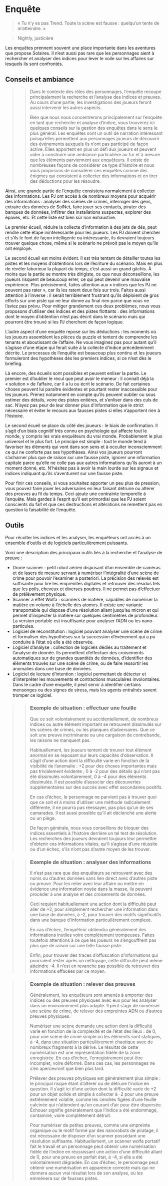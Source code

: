 # Enquête
> « Tu n’y es pas Trend. Toute la scène est fausse : quelqu’un tente de m’atteindre. »

> Nightly, justicière

Les enquêtes prennent souvent une place importante dans les aventures que propose Solaires. Il n’est aussi pas rare que les personnages aient à rechercher et analyser des indices pour lever le voile sur les affaires sur lesquels ils sont confrontés.

## Conseils et ambiance

>> Dans le contexte des rôles des personnages, l’enquête recoupe principalement la recherche et l’analyse des indices et preuves. Au cours d’une partie, les investigations des joueurs feront aussi intervenir les autres aspects.
>> 
>> Bien que nous nous concentrerons principalement sur l’enquête en tant que recherche et analyse d’indice, vous trouverez ici quelques conseils sur la gestion des enquêtes dans le sens le plus général.
Les enquêtes sont un outil de narration intéressant puisqu’elles permettent aux personnages joueurs de découvrir des événements auxquels ils n’ont pas participé de façon active. Elles apportent en plus un défi aux joueurs et peuvent aider à construire une ambiance particulière au fur et à mesure que les éléments parviennent aux enquêteurs. Il existe de nombreuses façons de considérer ce type d’histoire et nous vous proposons de considérer ces enquêtes comme des énigmes qui consistent à collecter des informations et en tirer des déductions pour les résoudre.

Ainsi, une grande partie de l’enquête consistera normalement à collecter des informations. Les PJ ont accès à de nombreux moyens pour acquérir des informations : analyser des scènes de crimes, interroger des gens, extraire des données de SolNet, faire jouer ses contacts, pirater des banques de données, infiltrer des installations suspectes, explorer des épaves, etc. Et cette liste est bien sûr non exhaustive.

Le premier écueil, réduire la collecte d’information à des jets de dés, peut rendre cette étape inintéressante pour les joueurs. Les PJ doivent chercher et s’ils le font de façon intelligente ou intéressante, ils devraient toujours trouver quelque chose, même si le scénario ne prévoit pas le moyen qu’ils ont employé.

Le second écueil est moins évident. Il est très tentant de détailler toutes les pistes et les moyens d’obtentions lors de l’écriture du scénario. Mais en plus de révéler laborieux la plupart du temps, c’est aussi un grand gâchis. À moins que la partie se montre très dirigiste, ce que nous déconseillons, les joueurs risquent de beaucoup errer, ce qui peut devenir une mauvaise expérience. Plus précisément, faites attention aux « indices que les PJ ne peuvent pas rater », car ils les ratent deux fois sur trois. Faites aussi attention à l’inverse : il serait terriblement frustrant qu’ils déploient de gros efforts sur une piste qui ne leur donne au final rien parce que vous ne l’aviez pas prévu. Pour mitiger grandement ces deux problèmes, nous vous proposons d’utiliser des indices et des pistes flottants : des informations dont le moyen d’obtention n’est pas décrit dans le scénario mais qui pourront être trouvé si les PJ cherchent de façon logique.

L’autre aspect d’une enquête repose sur les déductions : les moments où les joueurs assemblent les pièces du puzzle et tentent de comprendre les tenants et aboutissant de l’affaire. Ne vous imaginez pas pour autant qu’il s’agisse d’une étape qui ferait suite à la collecte d’indice précédemment décrite. Le processus de l’enquête est beaucoup plus continu et les joueurs formuleront des hypothèses dès les premiers indices, si ce n’est dès le briefing.

Là encore, des écueils sont possibles et peuvent enliser la partie. Le premier est d’oublier le recul que peut avoir le meneur : il connaît déjà la « solution » de l’affaire, car il a lu ou écrit le scénario. De fait certaines choses peuvent lui paraître évidentes et pourtant rester inaccessible pour les joueurs. Prenez notamment en compte qu’ils peuvent oublier ou sous estimer des détails, voire des pistes entières, et s’enliser dans des culs de sac. N’ayez pas peur de leur donner plus d’information que le strict nécessaire et éviter le recours aux fausses pistes si elles n’apportent rien à l’histoire.

Le second écueil se place du côté des joueurs : le biais de confirmation. Il s’agit d’un biais cognitif très connu en psychologie qui affecte tout le monde, y compris les vrais enquêteurs du vrai monde. Probablement le plus universel et le plus fort. Le principe est simple : tout le monde tend à favoriser les éléments qui vont dans son sens et à occulter inconsciemment ce qui ne conforte pas ses hypothèses. Ainsi vos joueurs pourront s’acharner plus que de raison sur une fausse piste, ignorer une information capitale parce qu’elle ne colle pas aux autres informations qu’ils auront à un moment donné, etc. N’hésitez pas à avoir la main lourde sur les signaux et indices indiquant qu’ils s’aventurent sur une fausse piste.

Pour finir ces conseils, si vous souhaitez apporter un peu plus de pression, vous pouvez faire jouer les adversaires en leur faisant détruire ou altérer des preuves au fil du temps. Ceci ajoute une contrainte temporelle à l’enquête. Mais gardez à l’esprit qu’il est primordial que les PJ soient conscients du fait et que ces destructions et altérations ne remettent pas en question la faisabilité de l’enquête.

## Outils
Pour récolter les indices et les analyser, les enquêteurs ont accès à un ensemble d’outils et de logiciels particulièrement puissants.

Voici une description des principaux outils liés à la recherche et l’analyse de preuve :
* Drone scanner : petit robot aérien disposant d’un ensemble de caméras et de lasers de mesure servant à numériser l’intégralité d’une scène de crime pour pouvoir l’examiner a posteriori. La précision des relevés est suffisante pour lire les empreintes digitales et retrouver des résidus tels que les poils, cheveux et diverses poudres. Il ne permet pas d’effectuer de prélèvement physique.
* Scanner à effet Wolfa : scanners de matière, capables de numériser la matière en volume à l’échelle des atomes. Il existe une variante transportable qui dispose d’une résolution allant jusqu’au micron et qui permet d’inspecter la matière sur quelques centimètres de profondeur. La version portable est insuffisante pour analyser l’ADN ou les nano-particules.
* Logiciel de reconstitution : logiciel pouvant analyser une scène de crime et formaliser des hypothèses sur la succession d’évènement qui a pu conduire à l’état où elle a été observée.
* Logiciel d’analyse : collection de logiciels dédiés au traitement et l’analyse de donnée. Ils permettent d’effectuer des croisements automatiques sur de grandes quantités de données, d’identifier des éléments trouvés sur une scène de crime, ou de faire ressortir les anomalies dans une base de données.
* Logiciel de lecture d’intention : logiciel permettant de détecter et d’interpréter les mouvements et contractions musculaires involontaires. Dans le cadre d’une enquête, il peut servir à identifier certains mensonges ou des signes de stress, mais les agents entraînés savent tromper ce logiciel.


>> ### Exemple de situation : effectuer une fouille
>> Que ce soit volontairement ou accidentellement, de nombreux indices ou autre élément important se retrouvent dissimulés sur les scènes de crimes, ou les planques d’adversaires. Que ce soit une preuve incriminante ou une cargaison de contrebande, les raisons ne manquent pas.
>> 
>> Habituellement, les joueurs tentent de trouver tout élément anormal en se reposant sur leurs capacités d’observation. Il s’agit d’une action dont la difficulté varie en fonction de la visibilité de l’anomalie : +2 pour des choses importantes mais pas trivialement évidente ; 0 à -2 pour des détails qui n’ont pas été dissimulés volontairement, 0 à -4 pour des éléments dissimulés. Il est possible d’associer des découvertes supplémentaires sur des succès avec effet secondaires positifs.
>> 
>> En cas d’échec, le personnage ne parvient pas à trouver quoi que ce soit et à moins d’utiliser une méthode radicalement différente, il ne pourra pas réessayer, pas plus qu’un de ses camarades. Il est aussi possible qu’il ait déclenché une alerte ou un piège.
>> 
>> De façon générale, nous vous conseillons de bloquer des indices essentiels à l’histoire derrière un tel test de résolution. Les recherches des joueurs devraient toujours leur permettre d’obtenir ces informations vitales, qu’il s’agisse d’une réussite ou d’un échec, s’ils n’ont pas d’autre moyen de les trouver.

>> ### Exemple de situation : analyser des informations
>> Il n’est pas rare que des enquêteurs se retrouvent avec des noms ou d’autres données sans lien direct avec d’autres piste ou preuve. Pour les relier avec leur affaire ou mettre en évidence une information noyée dans la masse, ils peuvent procéder à une analyse et des croisements de données.
>> 
>> Ceci requiert habituellement une action dont la difficulté peut aller de +2, pour simplement rechercher une information dans une base de données, à -2, pour trouver des motifs significatifs dans une banque d’information particulièrement complexe.
>> 
>> En cas d’échec, l’enquêteur obtiendra généralement des informations inutiles voire complètement trompeuses. Faites toutefois attentions à ce que les joueurs ne s’engouffrent pas plus que de raison sur une telle fausse piste.
>> 
>> Enfin, pour trouver des traces d’offuscation d’informations qui pourraient rester après un nettoyage, cette difficulté peut même atteindre -4. Il n’est en revanche pas possible de retrouver des informations effacées par ce moyen.

>> ### Exemple de situation : relever des preuves
>> Généralement, les enquêteurs sont amenés à emporter des indices ou des preuves physiques avec eux pour les analyser dans un environnement plus adapté. Il peut s’agir de numériser une scène de crime, de relever des empreintes ADN ou d’autres preuves physiques.
>> 
>> Numériser une scène demande une action dont la difficulté varie en fonction de la complexité et de l’état des lieux : de 0, pour une scène de crime simple où les éléments sont statiques, à -4, dans une situation particulièrement chaotique avec de nombreux fragments à la dérive. Le résultat de cette numérisation est une représentation fidèle de la zone enregistrée. En cas d’échec, l’enregistrement peut être incomplet, voire déformé. Dans ces cas, les personnages ne s’en apercevront que bien plus tard.
>> 
>> Prélever des preuves physiques est généralement plus simple : le principal risque étant d’altérer ou de détruire l’indice en question. Il s’agit ici d’une action dont la difficulté varie de +2 pour un objet solide et simple à collecter à -2 pour une preuve extrêmement volatile, comme les cendres figées d’une feuille calcinée qui n’attendent qu’un courant d’air pour être dispersée. Échouer signifie généralement que l’indice a été endommagé, contaminé, voire complètement détruit.
>> 
>> Pour numériser de petites preuves, comme une empreinte organique ou le motif formé par des nanorobots de piratage, il est nécessaire de disposer d’un scanner possédant une résolution suffisante. Habituellement, un scanner wolfa portatif fait le travail et un personnage peut obtenir une numérisation fidèle de l’indice en réussissant une action d’une difficulté allant de 0, pour une preuve en parfait état, à -4, si elle a été volontairement dégradée. En cas d’échec, le personnage peut obtenir une numérisation en apparence correcte mais qui ne donnera aucun vrai résultat lors de son analyse, où les emmènera sur de fausses pistes.